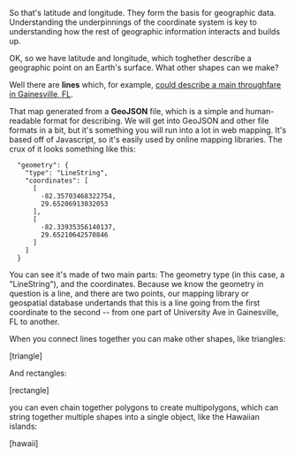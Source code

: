 So that's latitude and longitude. They form the basis for geographic data. Understanding the underpinnings of the coordinate system is key to understanding how the rest of geographic information interacts and builds up. 

OK, so we have latitude and longitude, which toghether describe a geographic point on an Earth's surface. What other shapes can we make?

Well there are **lines** which, for example, [could describe a main throughfare in Gainesville, FL](resources/data/line1.geojson).

That map generated from a **GeoJSON** file, which is a simple and human-readable format for describing. We will get into GeoJSON and other file formats in a bit, but it's something you will run into a lot in web mapping. It's based off of Javascript, so it's easily used by online mapping libraries. The crux of it looks something like this:

      "geometry": {
        "type": "LineString",
        "coordinates": [
          [
            -82.35703468322754,
            29.65206913032053
          ],
          [
            -82.33935356140137,
            29.65210642570846
          ]
        ]
      }

You can see it's made of two main parts: The geometry type (in this case, a "LineString"), and the coordinates. Because we know the geometry in question is a line, and there are two points, our mapping library or geospatial database undertands that this is a line going from the first coordinate to the second -- from one part of University Ave in Gainesville, FL to another.
        

When you connect lines together you can make other shapes, like triangles:


[triangle]

And rectangles:

[rectangle]


you can even chain together polygons to create multipolygons, which can string together multiple shapes into a single object, like the Hawaiian islands:

[hawaii]



